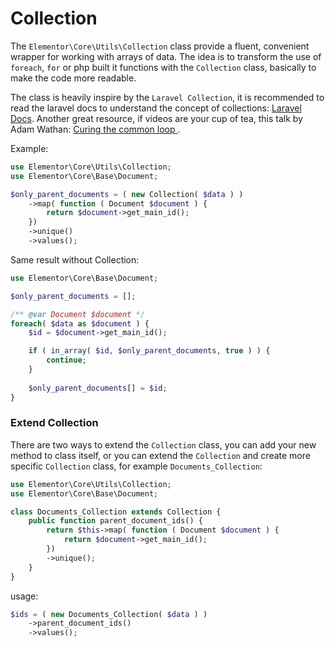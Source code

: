 # Collection

The `Elementor\Core\Utils\Collection` class provide a fluent, convenient wrapper for working with arrays of data. The idea is to transform the use of `foreach`, `for` or php built it functions with the `Collection` class, basically to make the code more readable.

The class is heavily inspire by the `Laravel Collection`, it is recommended to read the laravel docs to understand the concept of collections: [Laravel Docs](https://laravel.com/docs/collections).
Another great resource, if videos are your cup of tea, this talk by Adam Wathan: [Curing the common loop ](https://www.youtube.com/watch?v=crSUWtRYw-M).

Example:
```php
use Elementor\Core\Utils\Collection;
use Elementor\Core\Base\Document;

$only_parent_documents = ( new Collection( $data ) )
    ->map( function ( Document $document ) {
        return $document->get_main_id();
    })
    ->unique()
    ->values();
```

Same result without Collection:
```php
use Elementor\Core\Base\Document;

$only_parent_documents = [];

/** @var Document $document */
foreach( $data as $document ) {
    $id = $document->get_main_id();

    if ( in_array( $id, $only_parent_documents, true ) ) {
        continue;
    }
    
    $only_parent_documents[] = $id;
}
```

### Extend Collection
There are two ways to extend the `Collection` class, you can add your new method to class itself, or you can extend the `Collection` and create more specific `Collection` class, for example `Documents_Collection`:

```php
use Elementor\Core\Utils\Collection;
use Elementor\Core\Base\Document;

class Documents_Collection extends Collection {
    public function parent_document_ids() {
        return $this->map( function ( Document $document ) {
            return $document->get_main_id();
        })
        ->unique();
    }
}
``` 

usage: 
```php
$ids = ( new Documents_Collection( $data ) )
    ->parent_document_ids()
    ->values();
```
